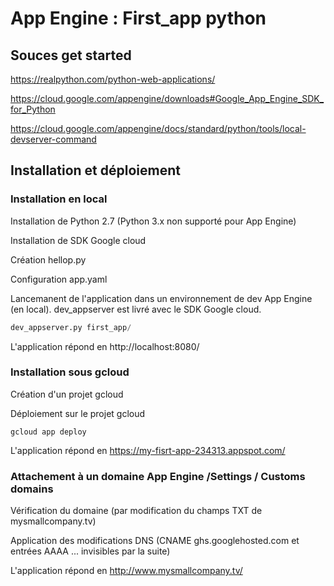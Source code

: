 # App Engine : First_app python

## Souces get started
https://realpython.com/python-web-applications/

https://cloud.google.com/appengine/downloads#Google_App_Engine_SDK_for_Python

https://cloud.google.com/appengine/docs/standard/python/tools/local-devserver-command

## Installation et déploiement
### Installation en local
Installation de Python 2.7 (Python 3.x non supporté pour App Engine)

Installation de SDK Google cloud

Création hellop.py

Configuration app.yaml

Lancemanent de l'application dans un environnement de dev App Engine (en local). dev_appserver est livré avec le SDK Google cloud.
  ```Python
  dev_appserver.py first_app/
  ```
  
  L'application répond en http://localhost:8080/

### Installation sous gcloud
Création d'un projet gcloud

Déploiement sur le projet gcloud

  ```gcloud
  gcloud app deploy
  ```
  
  L'application répond en https://my-fisrt-app-234313.appspot.com/
  
### Attachement à un domaine App Engine /Settings / Customs domains
Vérification du domaine (par modification du champs TXT de mysmallcompany.tv)

Application des modifications DNS (CNAME	ghs.googlehosted.com et entrées AAAA ... invisibles par la suite)
  
  L'application répond en http://www.mysmallcompany.tv/
  
  
